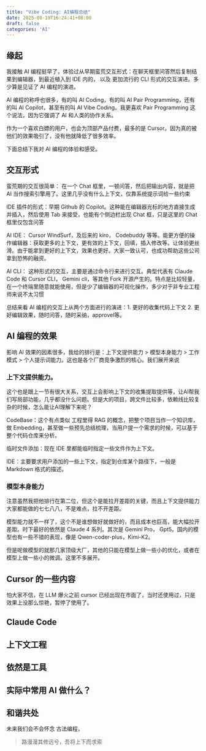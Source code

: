 ```yaml
---
title: "Vibe Coding: AI编程总结"
date: 2025-08-19T16:24:41+08:00
draft: false
categories: 'AI'
---
```


## 缘起

我接触 AI 编程挺早了，体验过从早期蛮荒交互形式：在聊天框里问答然后复制结果到编辑器，到最近植入到 IDE 内的， 以及 更加流行的 CLI 形式的交互演进。多少算是见证了 AI 编程的演进。

AI 编程的称呼也很多，有的叫 AI Coding，有的叫 AI Pair Programming，还有的叫 AI Copilot，甚至有的叫 AI Vibe Coding。我更喜欢 Pair Programming 这个说法，因为它强调了 AI 和人类的协作关系。

作为一个喜欢白嫖的用户，也会为顶部产品付费，最多的是 Cursor。因为真的被他们的效果吸引了，没有他就降低了很多效率。

下面总结下我对 AI 编程的体验和感受。


## 交互形式
蛮荒期的交互很简单： 在一个 Chat 框里，一顿问答，然后把输出内容，就是把 AI 当作搜索引擎用了。这里几乎没有什么上下文，仅靠系统提示词给一些约束

IDE 插件的形式：早期 Github 的 Copilot。这种能在编辑器光标的地方直接生成并插入，然后使用 Tab 来接受，也能有个侧边栏出现 Chat 框，只是这里的 Chat 框里仅包含问答

AI IDE： Cursor WindSurf，及后来的 kiro， Codebuddy 等等。能更方便的操作编辑器：获取更多的上下文，更有效的上下文，回填，插入修改等。让体验更丝滑。由于能拿到更好的上下文，效果也更好。大家一致认可，也成功帮助这些公司拿到恐怖的融资。

AI CLI： 这种形式的交互，主要是通过命令行来进行交互。典型代表有 Claude Code 和 Cursor CLI， Gemini cli，等其他 Fork 开源产生的。特点是比较轻量，在一个终端里随意就能使用，但是少了编辑器的可视化操作，多少对于非专业工程师来说不太习惯

总结来看 AI 编程的交互上从两个方面进行的演进：1. 更好的收集代码上下文 2. 更好编辑效果，随时问答，随时采纳，approvel等。
## AI 编程的效果
影响 AI 效果的因素很多，我给的排行是：上下文提供能力 > 模型本身能力 > 工作模式 > 个人提示词能力。这也是各个厂商竞争激烈的核心。我们展开来说

### 上下文提供能力。

这个也是跟上一节有很大关系，交互上会影响上下文的收集提取提供等，让AI帮我们写局部功能，几乎都没什么问题。但是大的项目，跨文件比较多，依赖线比较复杂的时候，怎么能让AI理解下来呢？

CodeBase：这个有点类似 工程里得 RAG 的概念，把整个项目当作一个知识库，做 Embedding，甚至做一些预先总结梳理，当用户提一个需求的时候，可以基于整个代码仓库来分析。

临时文件添加：现在 IDE 里都能临时指定一些文件作为上下文。

IDE：主要要求用户添加的一些上下文，指定到仓库某个路径下，一般是 Markdown 格式的描述。

### 模型本身能力
注意虽然我把他排行在第二位，但这个是能拉开差距的关键，而且上下文提供能力大家都能做的七七八八，不是难点，拉不开差距。

模型能力就不一样了，这个不是谁想做好就做好的，而且成本也巨高，能大幅拉开差距。时下最好的依然是 Claude 4 系列。其次是 Gemini Pro， Gpt5。国内的模型也有一些不错的表现，像是 Qwen-coder-plus，Kimi-K2。

但是呢做模型的就那几家顶级大厂，其他的只能在模型上做一些小的优化，或者在模型上做一些小的微调。这里不多展开。


## Cursor 的一些内容
怕大家不信，在 LLM 爆火之前 cursor 已经出现在市面了，当时还使用过，只是效果上没那么惊艳，暂停了使用了。

## Claude Code

## 上下文工程

## 依然是工具

## 实际中常用 AI 做什么？

## 和谐共处
未来我们会不会怀念 古法编程，


> 路漫漫其修远兮，吾将上下而求索
